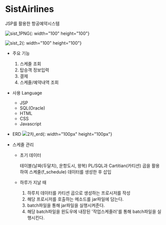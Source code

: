 # SistAirlines
JSP를 활용한 항공예약시스템

![sist_1PNG](https://user-images.githubusercontent.com/48818574/90142488-63b85580-ddb7-11ea-9248-dda0eb32f6a0.PNG){: width="100" height="100"}

![sist_2](https://user-images.githubusercontent.com/48818574/90142506-6915a000-ddb7-11ea-8f32-479a6b7b1ffb.PNG){: width="100" height="100"}
  * 주요 기능 
    1. 스케줄 조회 
    2. 탑승객 정보입력 
    3. 결제 
    4. 스케줄/예약내역 조회
  * 사용 Language
    - JSP
    - SQL(Oracle)
    - HTML
    - CSS
    - Javascript
    
  * ERD
  ![2차_erd](https://user-images.githubusercontent.com/48818574/90142091-ea206780-ddb6-11ea-906c-008ae7f45feb.png){: width="100px" height="100px"}

  * 스케줄 관리 
    - 초기 데이터
    
      테이블(날짜(두달치), 운항도시, 왕복) PL/SQL과 Cartitian(카티션) 곱을 활용하여 스케줄(f_schedule) 데이터를 생성한 후 삽입
    - 하루가 지날 때 
        1. 하루치 데이터를 카티션 곱으로 생성하는 프로시저를 작성
        2. 해당 프로시저를 호출하는 메소드를 jar파일에 담는다. 
        3. batch파일을 통해 jar파일을 실행시켜준다. 
        4. 해당 batch파일을 윈도우에 내장된 '작업스케줄러'를 통해 batch파일을 실행시킨다.
 
